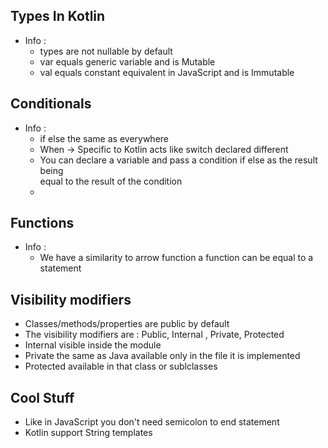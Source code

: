 Types In Kotlin
-
 - Info : 
     - types are not nullable by default 
     - var equals generic variable and is Mutable
     - val equals constant equivalent in JavaScript and is Immutable
   

Conditionals 
- 
- Info :
   - if else the same as everywhere
   - When -> Specific to Kotlin acts like switch declared different
   - You can declare a variable and pass a condition if else as the result being  
     equal to the result of the condition
   -    
    
Functions
-
- Info :
    - We have a similarity to arrow function a function can be equal to a statement
    
Visibility modifiers 
-  
 - Classes/methods/properties are public by default 
 - The visibility modifiers are : Public, Internal , Private, Protected
 - Internal visible inside the module 
 - Private the same as Java available only in the file it is implemented 
 - Protected available in that class or sublclasses

Cool Stuff
-
- Like in JavaScript you don't need semicolon to end statement
- Kotlin support String templates